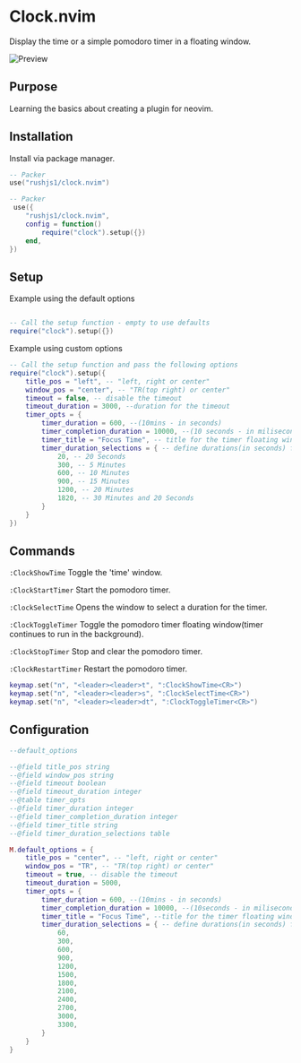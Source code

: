 # Clock.nvim

Display the time or a simple pomodoro timer in a floating window.

![Preview](https://i.imgur.com/414ToUX.gif)

## Purpose

Learning the basics about creating a plugin for neovim.

## Installation

Install via package manager.

```lua
-- Packer
use("rushjs1/clock.nvim")
```

```lua
-- Packer
 use({
    "rushjs1/clock.nvim",
    config = function()
        require("clock").setup({})
    end,
})
```

## Setup

Example using the default options

```lua

-- Call the setup function - empty to use defaults
require("clock").setup({})
```

Example using custom options

```lua
-- Call the setup function and pass the following options
require("clock").setup({
    title_pos = "left", -- "left, right or center"
    window_pos = "center", -- "TR(top right) or center"
    timeout = false, -- disable the timeout
    timeout_duration = 3000, --duration for the timeout
    timer_opts = {
        timer_duration = 600, --(10mins - in seconds)
        timer_completion_duration = 10000, --(10 seconds - in miliseconds)
        timer_title = "Focus Time", -- title for the timer floating window
        timer_duration_selections = { -- define durations(in seconds) for the selection window for the timer
			20, -- 20 Seconds
			300, -- 5 Minutes
			600, -- 10 Minutes
			900, -- 15 Minutes
			1200, -- 20 Minutes
			1820, -- 30 Minutes and 20 Seconds
        }
    }
})

```

## Commands

`:ClockShowTime` Toggle the 'time' window.

`:ClockStartTimer` Start the pomodoro timer.

`:ClockSelectTime` Opens the window to select a duration for the timer.

`:ClockToggleTimer` Toggle the pomodoro timer floating window(timer continues to run in the background).

`:ClockStopTimer` Stop and clear the pomodoro timer.

`:ClockRestartTimer` Restart the pomodoro timer.

```lua
keymap.set("n", "<leader><leader>t", ":ClockShowTime<CR>")
keymap.set("n", "<leader><leader>s", ":ClockSelectTime<CR>")
keymap.set("n", "<leader><leader>dt", ":ClockToggleTimer<CR>")
```

## Configuration

```lua
--default_options

--@field title_pos string
--@field window_pos string
--@field timeout boolean
--@field timeout_duration integer
--@table timer_opts
--@field timer_duration integer
--@field timer_completion_duration integer
--@field timer_title string
--@field timer_duration_selections table

M.default_options = {
    title_pos = "center", -- "left, right or center"
    window_pos = "TR", -- "TR(top right) or center"
    timeout = true, -- disable the timeout
    timeout_duration = 5000,
    timer_opts = {
        timer_duration = 600, --(10mins - in seconds)
        timer_completion_duration = 10000, --(10seconds - in miliseconds)
        timer_title = "Focus Time", --title for the timer floating window
        timer_duration_selections = { -- define durations(in seconds) for the selection window for the timer
			60,
			300,
			600,
			900,
			1200,
			1500,
			1800,
			2100,
			2400,
			2700,
			3000,
			3300,
        }
    }
}
```
